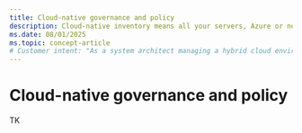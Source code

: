 ```yaml
---
title: Cloud-native governance and policy
description: Cloud-native inventory means all your servers, Azure or not, show up in one consolidated view, and you use Azure's organizational tools to sort and manage them.
ms.date: 08/01/2025
ms.topic: concept-article
# Customer intent: "As a system architect managing a hybrid cloud environment, I want to understand Azure's approach to governance and enforcing policies across resources, so I can manage my hybrid servers consistently and maintain organizational compliance."
---
```


# Cloud-native governance and policy

TK